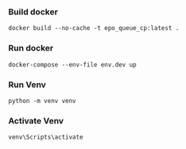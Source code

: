 ### Build docker
```
docker build --no-cache -t epo_queue_cp:latest .
```

### Run docker
```
docker-compose --env-file env.dev up
```


### Run Venv
```
python -m venv venv
```

### Activate Venv
```
venv\Scripts\activate
```
